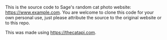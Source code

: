 This is the source code to Sage's random cat photo website: https://www.example.com. 
You are welcome to clone this code for your own personal use, just please attribute the source to the original website or to this repo.


This was made  using https://thecatapi.com.
